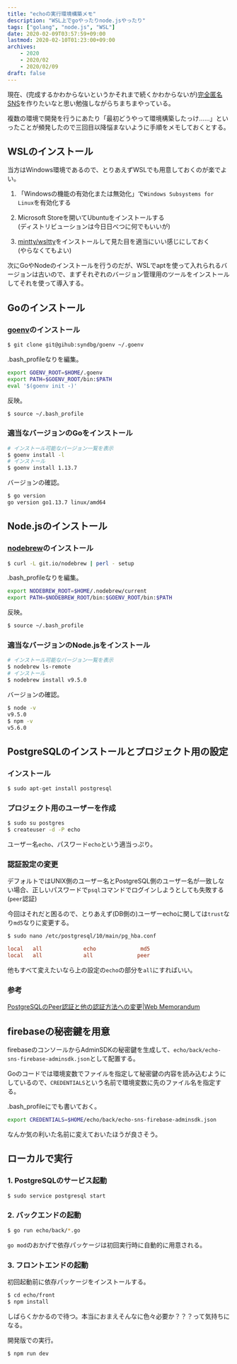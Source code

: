```yaml
---
title: "echoの実行環境構築メモ"
description: "WSL上でgoやったりnode.jsやったり"
tags: ["golang", "node.js", "WSL"]
date: 2020-02-09T03:57:59+09:00
lastmod: 2020-02-10T01:23:00+09:00
archives:
    - 2020
    - 2020/02
    - 2020/02/09
draft: false
---
```


現在、(完成するかわからないというかそれまで続くかわからないが)[完全匿名SNS](https://github.com/suihan74/echo)を作りたいなと思い勉強しながらちまちまやっている。

複数の環境で開発を行うにあたり「最初どうやって環境構築したっけ……」といったことが頻発したので三回目以降悩まないように手順をメモしておくとする。

## WSLのインストール

当方はWindows環境であるので、とりあえずWSLでも用意しておくのが楽でよい。

1. 「Windowsの機能の有効化または無効化」で`Windows Subsystems for Linux`を有効化する

2. Microsoft Storeを開いてUbuntuをインストールする  
   (ディストリビューションは今日日べつに何でもいいが)

3. [mintty/wsltty](https://github.com/mintty/wsltty)をインストールして見た目を適当にいい感じにしておく  
   (やらなくてもよい)

次にGoやNodeのインストールを行うのだが、WSLでaptを使って入れられるバージョンは古いので、まずそれぞれのバージョン管理用のツールをインストールしてそれを使って導入する。

## Goのインストール

### [goenv](https://github.com/syndbg/goenv)のインストール

```sh
$ git clone git@gihub:syndbg/goenv ~/.goenv
```

.bash_profileなりを編集。

```sh
export GOENV_ROOT=$HOME/.goenv
export PATH=$GOENV_ROOT/bin:$PATH
eval '$(goenv init -)'
```

反映。

```sh
$ source ~/.bash_profile
```

### 適当なバージョンのGoをインストール

```sh
# インストール可能なバージョン一覧を表示
$ goenv install -l
# インストール
$ goenv install 1.13.7
```

バージョンの確認。

```sh
$ go version
go version go1.13.7 linux/amd64
```

## Node.jsのインストール

### [nodebrew](https://github.com/hokaccha/nodebrew)のインストール

```sh
$ curl -L git.io/nodebrew | perl - setup
```

.bash_profileなりを編集。

```sh
export NODEBREW_ROOT=$HOME/.nodebrew/current
export PATH=$NODEBREW_ROOT/bin:$GOENV_ROOT/bin:$PATH
```

反映。

```sh
$ source ~/.bash_profile
```

### 適当なバージョンのNode.jsをインストール

```sh
# インストール可能なバージョン一覧を表示
$ nodebrew ls-remote
# インストール
$ nodebrew install v9.5.0
```

バージョンの確認。

```sh
$ node -v
v9.5.0
$ npm -v
v5.6.0
```

## PostgreSQLのインストールとプロジェクト用の設定

### インストール

```sh
$ sudo apt-get install postgresql
```

### プロジェクト用のユーザーを作成

```sh
$ sudo su postgres
$ createuser -d -P echo
```

ユーザー名`echo`、パスワード`echo`という適当っぷり。

### 認証設定の変更

デフォルトではUNIX側のユーザー名とPostgreSQL側のユーザー名が一致しない場合、正しいパスワードで`psql`コマンドでログインしようとしても失敗する(`peer`認証)

今回はそれだと困るので、とりあえず(DB側の)ユーザーechoに関しては`trust`なり`md5`なりに変更する。

```sh
$ sudo nano /etc/postgresql/10/main/pg_hba.conf
```

```conf {linenos=table, linenostart=90}
local   all             echo              md5
local   all             all              peer
```

他もすべて変えたいなら上の設定の`echo`の部分を`all`にすればいい。

### 参考

[PostgreSQLのPeer認証と他の認証方法への変更|Web Memorandum](http://www.utsushiiro.jp/blog/archives/327)

## firebaseの秘密鍵を用意

firebaseのコンソールからAdminSDKの秘密鍵を生成して、`echo/back/echo-sns-firebase-adminsdk.json`として配置する。

Goのコードでは環境変数でファイルを指定して秘密鍵の内容を読み込むようにしているので、`CREDENTIALS`という名前で環境変数に先のファイル名を指定する。

.bash_profileにでも書いておく。

```sh
export CREDENTIALS=$HOME/echo/back/echo-sns-firebase-adminsdk.json
```

なんか気の利いた名前に変えておいたほうが良さそう。

## ローカルで実行

### 1. PostgreSQLのサービス起動

```sh
$ sudo service postgresql start
```

### 2. バックエンドの起動

```sh
$ go run echo/back/*.go
```

`go mod`のおかげで依存パッケージは初回実行時に自動的に用意される。

### 3. フロントエンドの起動

初回起動前に依存パッケージをインストールする。

```sh
$ cd echo/front
$ npm install
```

しばらくかかるので待つ。本当におまえそんなに色々必要か？？？って気持ちになる。

開発版での実行。

```sh
$ npm run dev
```
